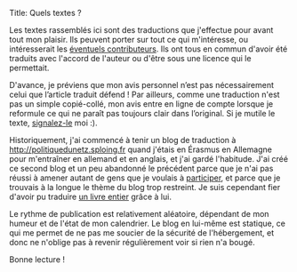 Title: Quels textes ? 

Les textes rassemblés ici sont des traductions que [j](/traducteur/xavier-gillard.html)'effectue pour avant tout mon plaisir. Ils peuvent porter sur tout ce qui m'intéresse, ou intéresserait les [éventuels contributeurs](/pages/participer.html). Ils ont tous en commun d'avoir été traduits avec l'accord de l'auteur ou d'être sous une licence qui le permettait.

D'avance, je préviens que mon avis personnel n’est pas nécessairement celui que l’article traduit défend ! Par ailleurs, comme une traduction n'est pas un simple copié-collé, mon avis entre en ligne de compte lorsque je reformule ce qui ne paraît pas toujours clair dans l’original. Si je mutile le texte, [signalez-le](/pages/participer.html) moi :).

Historiquement, j'ai commencé à tenir un blog de traduction à <http://politiquedunetz.sploing.fr> quand j'étais en Érasmus en Allemagne pour m'entraîner en allemand et en anglais, et j'ai gardé l'habitude. J'ai créé ce second blog et un peu abandonné le précédent parce que je n'ai pas réussi à amener autant de gens que je voulais à [participer](/pages/participer.html), et parce que je trouvais à la longue le thème du blog trop restreint. Je suis cependant fier d'avoir pu traduire [un livre entier](http://reformedroitauteur.sploing.fr/) grâce à lui.

Le rythme de publication est relativement aléatoire, dépendant de mon humeur et de l'état de mon calendrier. Le blog en lui-même est statique, ce qui me permet de ne pas me soucier de la sécurité de l'hébergement, et donc ne n'oblige pas à revenir régulièrement voir si rien n'a bougé.

Bonne lecture !
